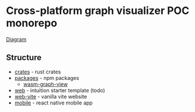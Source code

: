 # Cross-platform graph visualizer POC monorepo

[Diagram](https://whimsical.com/graph-view-proposal-3AMs2D5RQW87p2cu1sTGpk)

## Structure

- [crates](./crates/) - rust crates
- [packages](./packages/) - npm packages
  - [wasm-graph-view](/packages/wasm-graph-view/) 
- [web](./web/) - intuition starter template (todo)
- [web-vite](./web-vite/) - vanilla vite website
- [mobile](./mobile/) - react native mobile app



